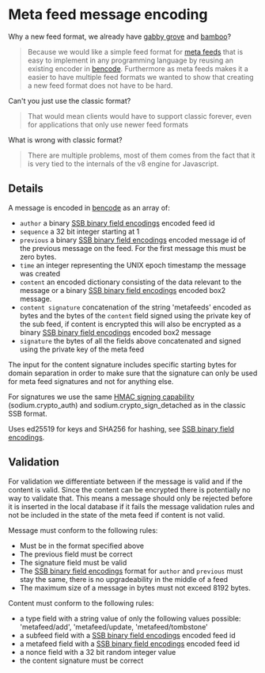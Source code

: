 # Meta feed message encoding

Why a new feed format, we already have [gabby grove] and [bamboo]?

> Because we would like a simple feed format for [meta feeds] that is
> easy to implement in any programming language by reusing an existing
> encoder in [bencode]. Furthermore as meta feeds makes it a easier to
> have multiple feed formats we wanted to show that creating a new
> feed format does not have to be hard.

Can't you just use the classic format?

> That would mean clients would have to support classic forever, even
> for applications that only use newer feed formats

What is wrong with classic format?

> There are multiple problems, most of them comes from the fact that
> it is very tied to the internals of the v8 engine for Javascript.

## Details

A message is encoded in [bencode] as an array of:

- `author` a binary [SSB binary field encodings] encoded feed id
- `sequence` a 32 bit integer starting at 1
- `previous` a binary [SSB binary field encodings] encoded message id of the previous message
  on the feed. For the first message this must be zero bytes.
- `time` an integer representing the UNIX epoch timestamp the message
  was created
- `content` an encoded dictionary consisting of the data relevant to
  the message or a binary [SSB binary field encodings] encoded box2 message.
- `content signature` concatenation of the string 'metafeeds' encoded
  as bytes and the bytes of the `content` field signed using the
  private key of the sub feed, if content is encrypted this will also
  be encrypted as a binary [SSB binary field encodings] encoded box2 message
- `signature` the bytes of all the fields above concatenated and
  signed using the private key of the meta feed

The input for the content signature includes specific starting bytes
for domain separation in order to make sure that the signature can
only be used for meta feed signatures and not for anything else.

For signatures we use the same [HMAC signing capability]
(sodium.crypto_auth) and sodium.crypto_sign_detached as in the classic
SSB format.

Uses ed25519 for keys and SHA256 for hashing, see [SSB binary field encodings].

## Validation

For validation we differentiate between if the message is valid and if
the content is valid. Since the content can be encrypted there is
potentially no way to validate that. This means a message should only
be rejected before it is inserted in the local database if it fails
the message validation rules and not be included in the state of the
meta feed if content is not valid.

Message must conform to the following rules:
 - Must be in the format specified above
 - The previous field must be correct
 - The signature field must be valid
 - The [SSB binary field encodings] format for `author` and `previous` must stay the same,
   there is no upgradeability in the middle of a feed
 - The maximum size of a message in bytes must not exceed 8192 bytes.

Content must conform to the following rules:
 - a type field with a string value of only the following values
   possible: 'metafeed/add', 'metafeed/update, 'metafeed/tombstone'
 - a subfeed field with a [SSB binary field encodings] encoded feed id
 - a metafeed field with a [SSB binary field encodings] encoded feed id
 - a nonce field with a 32 bit random integer value
 - the content signature must be correct

[SSB]: https://github.com/ssbc/
[gabby grove]: https://github.com/ssbc/ssb-spec-drafts/tree/master/drafts/draft-ssb-core-gabbygrove/00
[bamboo]: https://github.com/AljoschaMeyer/bamboo
[meta feeds]: https://github.com/ssb-ngi-pointer/ssb-meta-feed-spec
[SSB binary field encodings]: https://github.com/ssb-ngi-pointer/ssb-binary-field-encodings
[HMAC signing capability]: https://github.com/ssb-js/ssb-keys#signobjkeys-hmac_key-obj
[bencode]: https://en.wikipedia.org/wiki/Bencode
